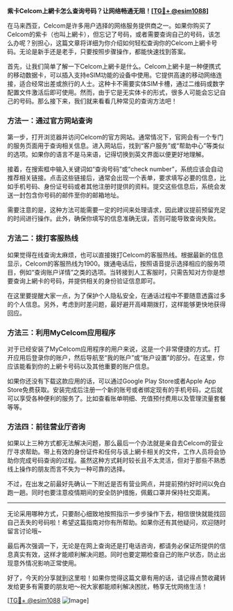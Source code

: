 **紫卡Celcom上網卡怎么查询号码？让网络畅通无阻！[[TG💪+ @esim1088](https://t.me/s/esim1088)]**

在马来西亚，Celcom是许多用户选择的网络服务提供商之一。如果你购买了Celcom的紫卡（也叫上網卡），但忘记了号码，或者需要查询自己的号码，该怎么办呢？别担心，这篇文章将详细为你介绍如何轻松查询你的Celcom上網卡号码。无论是新手还是老手，只要按照步骤操作，都能快速找到答案。

首先，让我们简单了解一下Celcom上網卡是什么。Celcom上網卡是一种便携式的移动数据卡，可以插入支持eSIM功能的设备中使用。它提供高速的移动网络连接，适合经常出差或旅行的人士。这种卡不需要实体SIM卡槽，通过二维码或数字配置文件激活后即可使用。然而，由于它是无实体卡的形式，很多人可能会忘记自己的号码。那么接下来，我们就来看看几种常见的查询方法吧！

### 方法一：通过官方网站查询

第一步，打开浏览器并访问Celcom的官方网站。通常情况下，官网会有一个专门的服务页面用于查询相关信息。进入网站后，找到“客户服务”或“帮助中心”等类似的选项。如果你的语言不是马来语，记得切换到英文界面以便更好地理解。

接着，在搜索框中输入关键词如“查询号码”或“check number”，系统应该会自动推荐相关链接。点击这些链接后，通常会出现一个表单，要求填写必要的信息，比如手机号码、身份证号码或者其他注册时提供的资料。提交这些信息后，系统会发送一封包含你号码的邮件至你的邮箱地址。

需要注意的是，这种方法可能需要一定的时间来处理请求，因此建议提前预留充足的时间进行操作。此外，确保你填写的信息准确无误，否则可能导致查询失败。

### 方法二：拨打客服热线

如果觉得在线查询太麻烦，也可以直接拨打Celcom的客服热线。根据最新的信息显示，Celcom的客服热线为1900。拨通电话后，按照语音提示选择相应的服务项目，例如“查询账户详情”之类的选项。当转接到人工客服时，只需告知对方你是想要查询上網卡的号码，并提供相关的身份验证信息即可。

在这里要提醒大家一点，为了保护个人隐私安全，在通话过程中不要随意透露过多的个人信息。另外，考虑到时差问题，最好避开高峰期拨打，这样能够更快地获得回应。

### 方法三：利用MyCelcom应用程序

对于已经安装了MyCelcom应用程序的用户来说，这是一个非常便捷的方式。打开应用后登录你的账户，然后导航至“我的账户”或“账户设置”的部分。在这里，你应该能看到你的上網卡号码以及其他重要的账户信息。

如果你还没有下载这款应用的话，可以通过Google Play Store或者Apple App Store免费获取。安装完成后注册一个新的账号或者绑定现有的手机号码，之后就可以享受各种便利的服务了。比如查看账单明细、充值预付费用以及管理流量套餐等等。

### 方法四：前往营业厅咨询

如果以上三种方式都无法解决问题，那么最后一个办法就是亲自去Celcom的营业厅寻求帮助。带上有效的身份证件和任何与该上網卡相关的文件，工作人员将会协助你完成号码查询的过程。虽然这种方式耗时较长且不太灵活，但对于那些不熟悉线上操作的朋友而言不失为一种可靠的选择。

不过，在出发之前最好先确认一下附近是否有营业网点，并提前预约好时间以免白跑一趟。同时也要注意疫情期间的安全防护措施，佩戴口罩并保持社交距离。

---

无论采用哪种方式，只要耐心细致地按照指示一步步操作下去，相信很快就能找回自己丢失的号码啦！希望这篇指南对你有所帮助。如果你还有其他疑问，欢迎随时留言讨论哦~

最后再次强调一下，无论是在网上查询还是打电话咨询，都请务必保证所提供的信息真实有效，这样才能顺利解决问题。同时也要定期检查自己的账户状态，防止出现意外情况影响正常使用。

好了，今天的分享就到这里啦！如果你觉得这篇文章有用的话，请记得点赞收藏转发给更多有需要的朋友吧～祝大家都能顺利解决困扰，畅享无忧网络生活！

[[TG💪+ @esim1088](https://t.me/s/esim1088) ![Image](https://i.postimg.cc/4NQfJmqS/Snipaste-2025-05-13-00-14-12.png)]